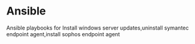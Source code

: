 # Ansible

Ansible playbooks for Install windows server updates,uninstall symantec endpoint agent,install sophos endpoint agent 


